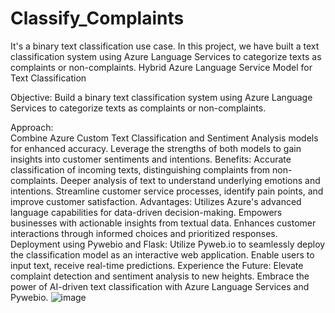# Classify_Complaints
It's a binary text classification use case. In this project, we have built a text classification system using Azure Language Services to categorize texts as complaints or non-complaints.
Hybrid Azure Language Service Model for Text Classification

Objective: Build a binary text classification system using Azure Language Services to categorize texts as complaints or non-complaints.

Approach:		
Combine Azure Custom Text Classification and Sentiment Analysis models for enhanced accuracy.
Leverage the strengths of both models to gain insights into customer sentiments and intentions.
Benefits:
Accurate classification of incoming texts, distinguishing complaints from non-complaints.
Deeper analysis of text to understand underlying emotions and intentions.
Streamline customer service processes, identify pain points, and improve customer satisfaction.
Advantages:
Utilizes Azure's advanced language capabilities for data-driven decision-making.
Empowers businesses with actionable insights from textual data.
Enhances customer interactions through informed choices and prioritized responses.
Deployment using Pywebio and Flask:
Utilize Pyweb.io to seamlessly deploy the classification model as an interactive web application.
Enable users to input text, receive real-time predictions.
Experience the Future:
Elevate complaint detection and sentiment analysis to new heights.
Embrace the power of AI-driven text classification with Azure Language Services and Pywebio.
![image](https://github.com/bonton89/Classify_Complaints/assets/65277911/e00de5a0-9f90-44b3-bcbd-07a474993083)






